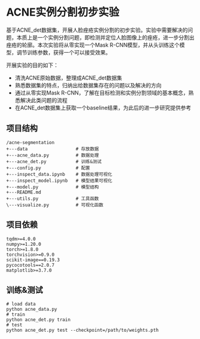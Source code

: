 # ACNE实例分割初步实验
基于ACNE_det数据集，开展人脸痤疮实例分割的初步实验。实验中需要解决的问题，本质上是一个实例分割问题，即检测并定位人脸图像上的痤疮，进一步分割出痤疮的轮廓。本次实验将从零实现一个Mask R-CNN模型，并从头训练这个模型，调节训练参数，获得一个可以接受效果。

开展实验的目的如下：
- 清洗ACNE原始数据，整理成ACNE_det数据集
- 熟悉数据集的特点，归纳出给数据集存在的问题以及解决的方向
- 通过从零实现Mask R-CNN，了解在目标检测和实例分割领域的基本概念，熟悉解决此类问题的流程
- 在ACNE_det数据集上获取一个baseline结果，为此后的进一步研究提供参考
## 项目结构
```text
/acne-segmentation
+---data                  # 存放数据
+---acne_data.py          # 数据处理
+---acne_det.py           # 训练&测试
+---config.py             # 配置
+---inspect_data.ipynb    # 数据处理可视化
+---inspect_model.ipynb   # 模型结果可视化
+---model.py              # 模型结构
+---README.md
+---utils.py              # 工具函数
\---visualize.py          # 可视化函数
```
## 项目依赖
```text
tqdm>=4.0.0
numpy>=1.20.0
torch>=1.8.0
torchvision>=0.9.0
scikit-image==0.19.3
pycocotools==2.0.7
matplotlib>=3.7.0
```
## 训练&测试
```shell
# load data
python acne_data.py
# train
python acne_det.py train
# test
python acne_det.py test --checkpoint=/path/to/weights.pth
```
